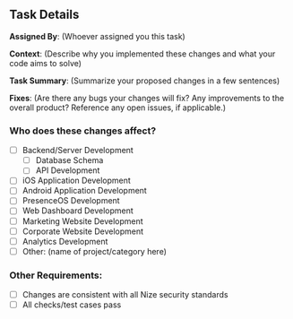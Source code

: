 ## Task Details

**Assigned By**: (Whoever assigned you this task)

**Context**: (Describe why you implemented these changes and what your code aims to solve)

**Task Summary**: (Summarize your proposed changes in a few sentences)

**Fixes**: (Are there any bugs your changes will fix? Any improvements to the overall product? Reference any open issues, if applicable.)

### Who does these changes affect?

- [ ] Backend/Server Development
  - [ ] Database Schema
  - [ ] API Development
- [ ] iOS Application Development
- [ ] Android Application Development
- [ ] PresenceOS Development
- [ ] Web Dashboard Development
- [ ] Marketing Website Development
- [ ] Corporate Website Development
- [ ] Analytics Development
- [ ] Other: (name of project/category here)

### Other Requirements:
- [ ] Changes are consistent with all Nize security standards
- [ ] All checks/test cases pass
